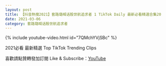 ```yaml
---
layout: post
title: 【抖音熱搜2021】套路璐喊话殷世航追求者 1 TikTok Daily 最新必看精選合集2021 03 06
date: 2021-03-06
category: 套路璐喊话殷世航追求者
---
```


{% include youtube-video.html id="7QMchYVjSBc" %}

2021必看 最新精選 Top TikTok Trending Clips

喜歡請點贊轉發加訂閱 Like & Subscribe：[YouTube](https://www.youtube.com/channel/UCAoR7VcanIPd04uEq_GIylA/videos)

